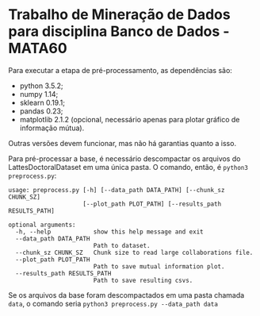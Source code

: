 # Trabalho de Mineração de Dados para disciplina Banco de Dados - MATA60
Para executar a etapa de pré-processamento, as dependências são:

* python 3.5.2;
* numpy 1.14;
* sklearn 0.19.1;
* pandas 0.23;
* matplotlib 2.1.2 (opcional, necessário apenas para plotar gráfico de informação mútua).

Outras versões devem funcionar, mas não há garantias quanto a isso.

Para pré-processar a base, é necessário descompactar os arquivos do LattesDoctoralDataset em uma única pasta.
O comando, então, é `python3 preprocess.py`:
```
usage: preprocess.py [-h] [--data_path DATA_PATH] [--chunk_sz CHUNK_SZ]
                     [--plot_path PLOT_PATH] [--results_path RESULTS_PATH]

optional arguments:
  -h, --help            show this help message and exit
  --data_path DATA_PATH
                        Path to dataset.
  --chunk_sz CHUNK_SZ   Chunk size to read large collaborations file.
  --plot_path PLOT_PATH
                        Path to save mutual information plot.
  --results_path RESULTS_PATH
                        Path to save resulting csvs.
```

Se os arquivos da base foram descompactados em uma pasta chamada `data`, o comando seria `python3 preprocess.py --data_path data`
